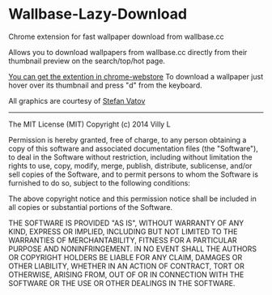 Wallbase-Lazy-Download
======================

Chrome extension for fast wallpaper download from wallbase.cc

Allows you to download wallpapers from wallbase.cc directly from their thumbnail preview on the search/top/hot page.

<a href="https://chrome.google.com/webstore/detail/wallbase-lazy-download/nbiioljcndklbchoghfiffgogjpgjnoe?hl=en-US&authuser=2">You can get the extention in chrome-webstore</a>
To download a wallpaper just hover over its thumbnail and press "d" from the keyboard.

All graphics are courtesy of <a href="https://github.com/stefan-vatov">Stefan Vatov</a>

---
The MIT License (MIT) Copyright (c) 2014 Villy L

Permission is hereby granted, free of charge, to any person obtaining a copy of this software and associated documentation files (the "Software"), to deal in the Software without restriction, including without limitation the rights to use, copy, modify, merge, publish, distribute, sublicense, and/or sell copies of the Software, and to permit persons to whom the Software is furnished to do so, subject to the following conditions:

The above copyright notice and this permission notice shall be included in all copies or substantial portions of the Software.

THE SOFTWARE IS PROVIDED "AS IS", WITHOUT WARRANTY OF ANY KIND, EXPRESS OR IMPLIED, INCLUDING BUT NOT LIMITED TO THE WARRANTIES OF MERCHANTABILITY, FITNESS FOR A PARTICULAR PURPOSE AND NONINFRINGEMENT. IN NO EVENT SHALL THE AUTHORS OR COPYRIGHT HOLDERS BE LIABLE FOR ANY CLAIM, DAMAGES OR OTHER LIABILITY, WHETHER IN AN ACTION OF CONTRACT, TORT OR OTHERWISE, ARISING FROM, OUT OF OR IN CONNECTION WITH THE SOFTWARE OR THE USE OR OTHER DEALINGS IN THE SOFTWARE.
